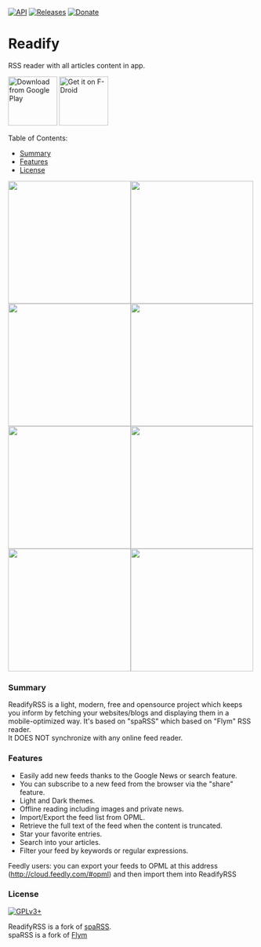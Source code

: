[![API](https://img.shields.io/badge/API-16%2B-blue.svg?style=flat)](https://android-arsenal.com/api?level=16)
[![Releases](https://img.shields.io/badge/release-stable--1.4.6-brightgreen.svg)](https://github.com/ahmaabdo/ReadifyRSS/releases/latest)
[![Donate](https://img.shields.io/badge/Donate-PayPal-red.svg)](https://www.paypal.me/ahmaabdo)

# Readify
RSS reader with all articles content in app.

[<img src="https://play.google.com/intl/en_us/badges/images/generic/en_badge_web_generic.png" 
      alt="Download from Google Play" 
      height="100">](https://play.google.com/store/apps/details?id=ahmaabdo.readify.rss)
[<img src="https://gitlab.com/fdroid/artwork/raw/master/badge/get-it-on.png"
      alt="Get it on F-Droid"
      height="100">](https://f-droid.org)

Table of Contents:
* [Summary](#summary)
* [Features](#features)
* [License](#license)

<img src="https://raw.githubusercontent.com/ahmaabdo/ReadifyRSS/master/Screens/1.jpg" width="250"><img src="https://raw.githubusercontent.com/ahmaabdo/ReadifyRSS/master/Screens/2.jpg" width="250"><img src="https://raw.githubusercontent.com/ahmaabdo/ReadifyRSS/master/Screens/3.jpg" width="250"><img src="https://raw.githubusercontent.com/ahmaabdo/ReadifyRSS/master/Screens/4.jpg" width="250"><img src="https://raw.githubusercontent.com/ahmaabdo/ReadifyRSS/master/Screens/5.jpg" width="250"><img src="https://raw.githubusercontent.com/ahmaabdo/ReadifyRSS/master/Screens/6.jpg" width="250"><img src="https://raw.githubusercontent.com/ahmaabdo/ReadifyRSS/master/Screens/7.jpg" width="250"><img src="https://raw.githubusercontent.com/ahmaabdo/ReadifyRSS/master/Screens/8.jpg" width="250">

### Summary
ReadifyRSS is a light, modern, free and opensource project which keeps you inform by fetching your websites/blogs and displaying them in a mobile-optimized way.
It's based on "spaRSS" which based on "Flym" RSS reader.  
It DOES NOT synchronize with any online feed reader.

### Features
* Easily add new feeds thanks to the Google News or search feature.
* You can subscribe to a new feed from the browser via the "share" feature.
* Light and Dark themes.
* Offline reading including images and private news.
* Import/Export the feed list from OPML.
* Retrieve the full text of the feed when the content is truncated.
* Star your favorite entries.
* Search into your articles.
* Filter your feed by keywords or regular expressions.

Feedly users: you can export your feeds to OPML at this address (http://cloud.feedly.com/#opml) and then import them into ReadifyRSS

### License
[![GPLv3+](http://gplv3.fsf.org/gplv3-127x51.png)](https://github.com/ahmaabdo/ReadifyRSS/blob/master/LICENSE)

ReadifyRSS is a fork of [spaRSS](https://github.com/Etuldan/spaRSS).  
spaRSS is a fork of [Flym](https://github.com/FredJul/Flym)
